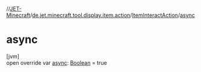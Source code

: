 //[JET-Minecraft](../../../index.md)/[de.jet.minecraft.tool.display.item.action](../index.md)/[ItemInteractAction](index.md)/[async](async.md)

# async

[jvm]\
open override var [async](async.md): [Boolean](https://kotlinlang.org/api/latest/jvm/stdlib/kotlin/-boolean/index.html) = true
